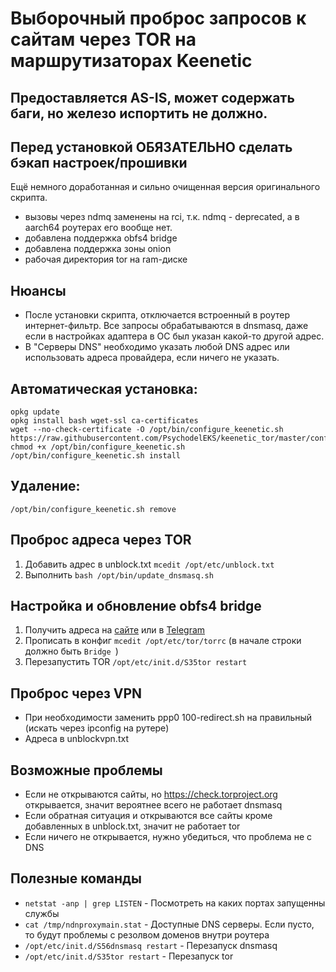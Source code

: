 # Выборочный проброс запросов к сайтам через TOR на маршрутизаторах Keenetic

## Предоставляется AS-IS, может содержать баги, но железо испортить не должно.
## Перед установкой ОБЯЗАТЕЛЬНО сделать бэкап настроек/прошивки

Ещё немного доработанная и сильно очищенная версия оригинального скрипта.
- вызовы через ndmq заменены на rci, т.к. ndmq - deprecated, а в aarch64 роутерах его вообще нет.
- добавлена поддержка obfs4 bridge
- добавлена поддержка зоны onion
- рабочая директория tor на ram-диске

## Нюансы
- После установки скрипта, отключается встроенный в роутер интернет-фильтр. Все запросы обрабатываются в dnsmasq, даже если в настройках
адаптера в ОС был указан какой-то другой адрес.
- В "Серверы DNS" необходимо указать любой DNS адрес или использовать адреса провайдера, если ничего не указать.

## Автоматическая установка:
```shell script
opkg update
opkg install bash wget-ssl ca-certificates
wget --no-check-certificate -O /opt/bin/configure_keenetic.sh https://raw.githubusercontent.com/PsychodelEKS/keenetic_tor/master/configure_keenetic.sh
chmod +x /opt/bin/configure_keenetic.sh
/opt/bin/configure_keenetic.sh install
```

## Удаление:
```shell script
/opt/bin/configure_keenetic.sh remove
```

## Проброс адреса через TOR
1. Добавить адрес в unblock.txt `mcedit /opt/etc/unblock.txt`
1. Выполнить `bash /opt/bin/update_dnsmasq.sh`

## Настройка и обновление obfs4 bridge
1. Получить адреса на [сайте](https://bridges.torproject.org/bridges?transport=obfs4) или в [Telegram](https://t.me/GetBridgesBot)
1. Прописать в конфиг `mcedit /opt/etc/tor/torrc` (в начале строки должно быть `Bridge `)
1. Перезапустить TOR `/opt/etc/init.d/S35tor restart`

## Проброс через VPN
- При необходимости заменить ppp0 100-redirect.sh на правильный (искать через ipconfig на рутере)
- Адреса в unblockvpn.txt

## Возможные проблемы
- Если не открываются сайты, но https://check.torproject.org открывается, значит вероятнее всего не работает dnsmasq
- Если обратная ситуация и открываются все сайты кроме добавленных в unblock.txt, значит не работает tor
- Если ничего не открывается, нужно убедиться, что проблема не с DNS


## Полезные команды
- `netstat -anp | grep LISTEN` - Посмотреть на каких портах запущенны службы
- `cat /tmp/ndnproxymain.stat` - Доступные DNS серверы. Если пусто, то будут проблемы с резолвом доменов внутри роутера
- `/opt/etc/init.d/S56dnsmasq restart` - Перезапуск dnsmasq
- `/opt/etc/init.d/S35tor restart` - Перезапуск tor
